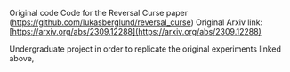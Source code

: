 
Original code Code for the Reversal Curse paper (https://github.com/lukasberglund/reversal_curse)
Original Arxiv link: [https://arxiv.org/abs/2309.12288](https://arxiv.org/abs/2309.12288)


Undergraduate project in order to replicate the original experiments linked above, 

